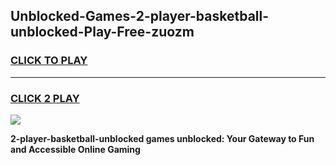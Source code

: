 
## Unblocked-Games-2-player-basketball-unblocked-Play-Free-zuozm
<h3>
<a href="https://premium76.site?title=2-player-basketball-unblocked&ref=21A">CLICK TO PLAY</a></h3>
<hr>

<h3>
<a href="https://premium76.site?title=2-player-basketball-unblocked&ref=21A">CLICK 2 PLAY</a>
  
</h3>

<a href="https://premium76.site?title=2-player-basketball-unblocked&ref=21A"><img src="https://clearcache.store/games.png"></a>


**2-player-basketball-unblocked games unblocked: Your Gateway to Fun and Accessible Online Gaming**
